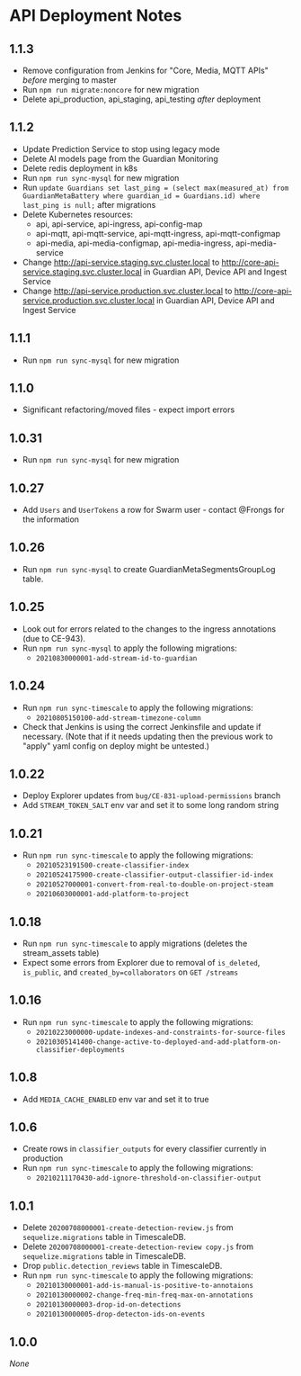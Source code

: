 # API Deployment Notes

## 1.1.3
- Remove configuration from Jenkins for "Core, Media, MQTT APIs" _before_ merging to master
- Run `npm run migrate:noncore` for new migration
- Delete api_production, api_staging, api_testing _after_ deployment

## 1.1.2
- Update Prediction Service to stop using legacy mode
- Delete AI models page from the Guardian Monitoring
- Delete redis deployment in k8s
- Run `npm run sync-mysql` for new migration
- Run `update Guardians set last_ping = (select max(measured_at) from GuardianMetaBattery where guardian_id = Guardians.id) where last_ping is null;` after migrations
- Delete Kubernetes resources:
  - api, api-service, api-ingress, api-config-map
  - api-mqtt, api-mqtt-service, api-mqtt-ingress, api-mqtt-configmap
  - api-media, api-media-configmap, api-media-ingress, api-media-service
- Change http://api-service.staging.svc.cluster.local to http://core-api-service.staging.svc.cluster.local in Guardian API, Device API and Ingest Service
- Change http://api-service.production.svc.cluster.local to http://core-api-service.production.svc.cluster.local in Guardian API, Device API and Ingest Service

## 1.1.1
- Run `npm run sync-mysql` for new migration

## 1.1.0
- Significant refactoring/moved files - expect import errors

## 1.0.31
- Run `npm run sync-mysql` for new migration

## 1.0.27
- Add `Users` and `UserTokens` a row for Swarm user - contact @Frongs for the information

## 1.0.26
- Run `npm run sync-mysql` to create GuardianMetaSegmentsGroupLog table.

## 1.0.25
- Look out for errors related to the changes to the ingress annotations
  (due to CE-943).
- Run `npm run sync-mysql` to apply the following migrations:
  - `20210830000001-add-stream-id-to-guardian`

## 1.0.24
- Run `npm run sync-timescale` to apply the following migrations:
  - `20210805150100-add-stream-timezone-column`
- Check that Jenkins is using the correct Jenkinsfile and update if necessary.
  (Note that if it needs updating then the previous work to "apply" yaml
  config on deploy might be untested.)

## 1.0.22
- Deploy Explorer updates from `bug/CE-831-upload-permissions` branch
- Add `STREAM_TOKEN_SALT` env var and set it to some long random string

## 1.0.21

- Run `npm run sync-timescale` to apply the following migrations:
  - `20210523191500-create-classifier-index`
  - `20210524175900-create-classifier-output-classifier-id-index`
  - `20210527000001-convert-from-real-to-double-on-project-steam`
  - `20210603000001-add-platform-to-project`

## 1.0.18

- Run `npm run sync-timescale` to apply migrations (deletes the stream_assets table)
- Expect some errors from Explorer due to removal of `is_deleted`, `is_public`, and `created_by=collaborators` on `GET /streams`

## 1.0.16

- Run `npm run sync-timescale` to apply the following migrations:
  - `20210223000000-update-indexes-and-constraints-for-source-files`
  - `20210305141400-change-active-to-deployed-and-add-platform-on-classifier-deployments`

## 1.0.8

- Add `MEDIA_CACHE_ENABLED` env var and set it to true

## 1.0.6

- Create rows in `classifier_outputs` for every classifier currently in production
- Run `npm run sync-timescale` to apply the following migrations:
  - `20210211170430-add-ignore-threshold-on-classifier-output`

## 1.0.1

- Delete `20200708000001-create-detection-review.js` from `sequelize.migrations` table in TimescaleDB.
- Delete `20200708000001-create-detection-review copy.js` from `sequelize.migrations` table in TimescaleDB.
- Drop `public.detection_reviews` table in TimescaleDB.
- Run `npm run sync-timescale` to apply the following migrations:
  - `20210130000001-add-is-manual-is-positive-to-annotaions`
  - `20210130000002-change-freq-min-freq-max-on-annotations`
  - `20210130000003-drop-id-on-detections`
  - `20210130000005-drop-detecton-ids-on-events`

## 1.0.0

_None_
